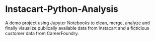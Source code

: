 # Instacart-Python-Analysis
A demo project using Jupyter Notebooks to clean, merge, analyze and finally visualize publically available data from Instacart and a ficticious customer data from CareerFoundry.
